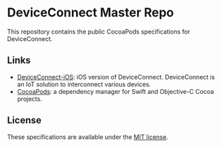 # DeviceConnect Master Repo

This repository contains the public CocoaPods specifications for DeviceConnect.

## Links

- [DeviceConnect-iOS](https://github.com/DeviceConnect/DeviceConnect-iOS): iOS version of DeviceConnect. DeviceConnect is an IoT solution to interconnect various devices.
- [CocoaPods](https://github.com/CocoaPods/CocoaPods): a dependency manager for Swift and Objective-C Cocoa projects.

## License

These specifications are available under the [MIT license](http://opensource.org/licenses/mit-license.php).
